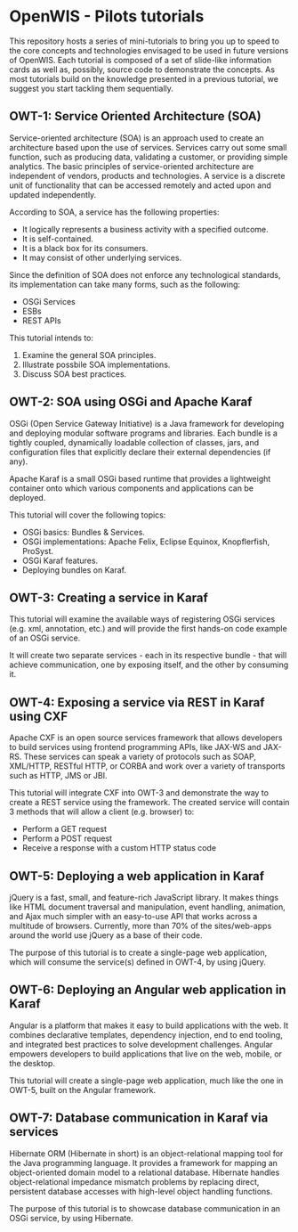 # OpenWIS - Pilots tutorials

This repository hosts a series of mini-tutorials to bring you up to speed to the core concepts and technologies envisaged to be used in future versions of OpenWIS. Each tutorial is composed of a set of slide-like information cards as well as, possibly, source code to demonstrate the concepts. As most tutorials build on the knowledge presented in a previous tutorial, we suggest you start tackling them sequentially.

## OWT-1: Service Oriented Architecture (SOA)
Service-oriented architecture (SOA) is an approach used to create an architecture based upon the use of services. Services carry out some small function, such as producing data, validating a customer, or providing simple analytics. The basic principles of service-oriented architecture are independent of vendors, products and technologies. A service is a discrete unit of functionality that can be accessed remotely and acted upon and updated independently.

According to SOA, a service has the following properties:
- It logically represents a business activity with a specified outcome.
- It is self-contained.
- It is a black box for its consumers.
- It may consist of other underlying services.

Since the definition of SOA does not enforce any technological standards, its implementation can take many forms, such as the following:
- OSGi Services
- ESBs
- REST APIs

This tutorial intends to:
1. Examine the general SOA principles.
2. Illustrate possbile SOA implementations.
3. Discuss SOA best practices.

## OWT-2: SOA using OSGi and Apache Karaf
OSGi (Open Service Gateway Initiative) is a Java framework for developing and deploying modular software programs and libraries. Each bundle is a tightly coupled, dynamically loadable collection of classes, jars, and configuration files that explicitly declare their external dependencies (if any).

Apache Karaf is a small OSGi based runtime that provides a lightweight container onto which various components and applications can be deployed.

This tutorial will cover the following topics:
- OSGi basics: Bundles & Services.
- OSGi implementations: Apache Felix, Eclipse Equinox, Knopflerfish, ProSyst.
- OSGi Karaf features.
- Deploying bundles on Karaf.

## OWT-3: Creating a service in Karaf
This tutorial will examine the available ways of registering OSGi services (e.g. xml, annotation, etc.) and will provide the first hands-on code example of an OSGi service.

It will create two separate services - each in its respective bundle - that will achieve communication, one by exposing itself, and the other by consuming it.

## OWT-4: Exposing a service via REST in Karaf using CXF
Apache CXF is an open source services framework that allows developers to build services using frontend programming APIs, like JAX-WS and JAX-RS. These services can speak a variety of protocols such as SOAP, XML/HTTP, RESTful HTTP, or CORBA and work over a variety of transports such as HTTP, JMS or JBI.

This tutorial will integrate CXF into OWT-3 and demonstrate the way to create a REST service using the framework.
The created service will contain 3 methods that will allow a client (e.g. browser) to:
- Perform a GET request
- Perform a POST request
- Receive a response with a custom HTTP status code

## OWT-5: Deploying a web application in Karaf
jQuery is a fast, small, and feature-rich JavaScript library. It makes things like HTML document traversal and manipulation, event handling, animation, and Ajax much simpler with an easy-to-use API that works across a multitude of browsers. Currently, more than  70% of the sites/web-apps around the world use jQuery as a base of their code.

The purpose of this tutorial is to create a single-page web application, which will consume the service(s) defined in OWT-4, by using jQuery.

## OWT-6: Deploying an Angular web application in Karaf
Angular is a platform that makes it easy to build applications with the web. It combines declarative templates, dependency injection, end to end tooling, and integrated best practices to solve development challenges. Angular empowers developers to build applications that live on the web, mobile, or the desktop.

This tutorial will create a single-page web application, much like the one in OWT-5, built on the Angular framework.

## OWT-7: Database communication in Karaf via services
Hibernate ORM (Hibernate in short) is an object-relational mapping tool for the Java programming language. It provides a framework for mapping an object-oriented domain model to a relational database. Hibernate handles object-relational impedance mismatch problems by replacing direct, persistent database accesses with high-level object handling functions.

The purpose of this tutorial is to showcase database communication in an OSGi service, by using Hibernate.
 
